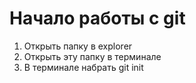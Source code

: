 # Начало работы с git

1. Открыть папку в explorer
2. Открыть эту папку в терминале
3. В терминале набрать git init
